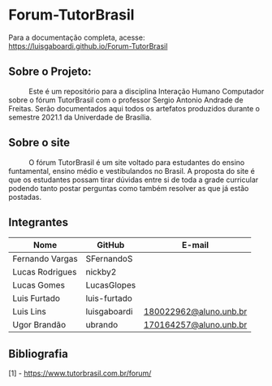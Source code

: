 # Forum-TutorBrasil

Para a documentação completa, acesse: https://luisgaboardi.github.io/Forum-TutorBrasil

## Sobre o Projeto:
<p style = "text-indent: 40px; align= "justify>
    Este é um repositório para a disciplina Interação Humano Computador sobre o fórum TutorBrasil com o professor Sergio Antonio Andrade de Freitas. Serão documentados aqui todos os artefatos produzidos durante o semestre 2021.1 da Univerdade de Brasília.
</p> 

## Sobre o site 
<p style = "text-indent: 40px; align= "justify>
    O fórum TutorBrasil é um site voltado para estudantes do ensino funtamental, ensino médio e vestibulandos no Brasil. A proposta do site é que os estudantes possam tirar dúvidas entre si de toda a grade curricular podendo tanto postar perguntas como também resolver as que já estão postadas.
</p> 

## Integrantes 

| Nome            | GitHub      | E-mail       | 
|-----------------|-------------|-------------|
| Fernando Vargas   | SFernandoS | | 
| Lucas Rodrigues | nickby2 |  |  
| Lucas Gomes  | LucasGlopes |  |
| Luis Furtado  | luis-furtado |  |
| Luis Lins  | luisgaboardi | 180022962@aluno.unb.br |
| Ugor Brandão  | ubrando  | 170164257@aluno.unb.br  |

## Bibliografia 
[1] - https://www.tutorbrasil.com.br/forum/



